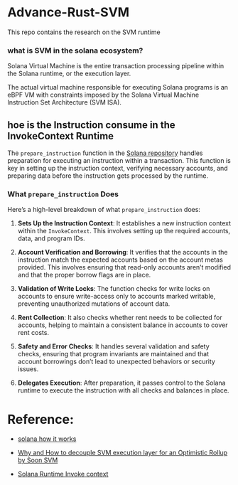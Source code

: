 # Advance-Rust-SVM

This repo contains the research on the SVM runtime

### what is SVM in the solana ecosystem?

Solana Virtual Machine is the entire transaction processing pipeline within the Solana runtime, or the execution layer.

The actual virtual machine responsible for executing Solana programs is an eBPF VM with constraints imposed by the Solana Virtual Machine Instruction Set Architecture (SVM ISA).

## hoe is the Instruction consume in the InvokeContext Runtime

The `prepare_instruction` function in the [Solana repository](https://github.com/solana-labs/solana/blob/master/program-runtime/src/invoke_context.rs#L294-L415) handles preparation for executing an instruction within a transaction. This function is key in setting up the instruction context, verifying necessary accounts, and preparing data before the instruction gets processed by the runtime.

### What `prepare_instruction` Does

Here’s a high-level breakdown of what `prepare_instruction` does:

1. **Sets Up the Instruction Context**: It establishes a new instruction context within the `InvokeContext`. This involves setting up the required accounts, data, and program IDs.

2. **Account Verification and Borrowing**: It verifies that the accounts in the instruction match the expected accounts based on the account metas provided. This involves ensuring that read-only accounts aren’t modified and that the proper borrow flags are in place.

3. **Validation of Write Locks**: The function checks for write locks on accounts to ensure write-access only to accounts marked writable, preventing unauthorized mutations of account data.

4. **Rent Collection**: It also checks whether rent needs to be collected for accounts, helping to maintain a consistent balance in accounts to cover rent costs.

5. **Safety and Error Checks**: It handles several validation and safety checks, ensuring that program invariants are maintained and that account borrowings don’t lead to unexpected behaviors or security issues.

6. **Delegates Execution**: After preparation, it passes control to the Solana runtime to execute the instruction with all checks and balances in place.

# Reference:

- [solana how it works](https://solanahowitworks.xyz/)

- [Why and How to decouple SVM execution layer for an Optimistic Rollup by Soon SVM](https://medium.com/@soon_SVM/why-and-how-to-decouple-svm-execution-layer-for-an-optimistic-rollup-8609e0fd8e01)
- [Solana Runtime Invoke context](https://github.com/solana-labs/solana/blob/master/program-runtime/src/invoke_context.rs)
